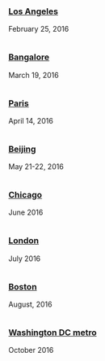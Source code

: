  <div class="row">
    <div class="live-event column">
      <h3><a href="events/los-angeles.html">Los Angeles</a></h3>
      <p>February 25, 2016</p>
    </div>
    <div class="live-event column">
      <h3><a href="events/bangalore.html">Bangalore</a></h3>
      <p>March 19, 2016</p>
    </div>
    <div class="live-event column">
      <h3><a href="events/paris.html">Paris</a></h3>
      <p>April 14, 2016</p>
    </div>
  </div>

  <div class="row">
    <div class="live-event column">
      <h3><a href="events/beijing.html">Beijing</a></h3>
      <p>May 21-22, 2016</p>
    </div>
    <div class="live-event column">
      <h3><a href="events/chicago.html">Chicago</a></h3>
      <p>June 2016</p>
    </div>
    <div class="live-event column">
      <h3><a href="events/london.html">London</a></h3>
      <p>July 2016</p>
    </div>
  </div>

  <div class="row">
    <div class="live-event column">
      <h3><a href="events/boston.html">Boston</a></h3>
      <p>August, 2016</p>
    </div>
    <div class="live-event column">
      <h3><a href="events/washington.html">Washington DC metro</a></h3>
      <p>October 2016</p>
    </div>
  </div>

